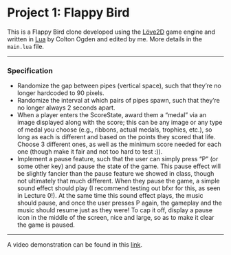 # Project 1: Flappy Bird

This is a Flappy Bird clone developed using the [Löve2D](https://love2d.org/) game engine and written in [Lua](https://www.lua.org/) by Colton Ogden and edited by me. More details in the ```main.lua``` file.

---

### Specification

*   Randomize the gap between pipes (vertical space), such that they’re no longer hardcoded to 90 pixels.
*   Randomize the interval at which pairs of pipes spawn, such that they’re no longer always 2 seconds apart.
*   When a player enters the ScoreState, award them a “medal” via an image displayed along with the score; this can be any image or any type of medal you choose (e.g., ribbons, actual medals, trophies, etc.), so long as each is different and based on the points they scored that life. Choose 3 different ones, as well as the minimum score needed for each one (though make it fair and not too hard to test :)).
*   Implement a pause feature, such that the user can simply press “P” (or some other key) and pause the state of the game. This pause effect will be slightly fancier than the pause feature we showed in class, though not ultimately that much different. When they pause the game, a simple sound effect should play (I recommend testing out bfxr for this, as seen in Lecture 0!). At the same time this sound effect plays, the music should pause, and once the user presses P again, the gameplay and the music should resume just as they were! To cap it off, display a pause icon in the middle of the screen, nice and large, so as to make it clear the game is paused.

---

A video demonstration can be found in this [link](https://youtu.be/yeRep8leY8I).

